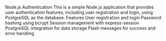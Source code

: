 Node.js Authentication 
This is a simple Node.js application that provides user authentication features, including user registration and login, using PostgreSQL as the database.
Features
User registration and login
Password hashing using bcrypt
Session management with express-session
PostgreSQL integration for data storage
Flash messages for success and error handling
